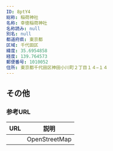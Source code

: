 ```yaml
---
ID: 8ptY4
総称: 稲荷神社
名称: 幸徳稲荷神社
名称読み: null
別名: null
都道府県: 東京都
区域: 千代田区
緯度: 35.6954858
経度: 139.764573
郵便番号: 1010052
住所: 東京都千代田区神田小川町２丁目１４−１４
---
```


## その他

### 参考URL

| URL | 説明          |
| --- | ------------- |
|     | OpenStreetMap |
